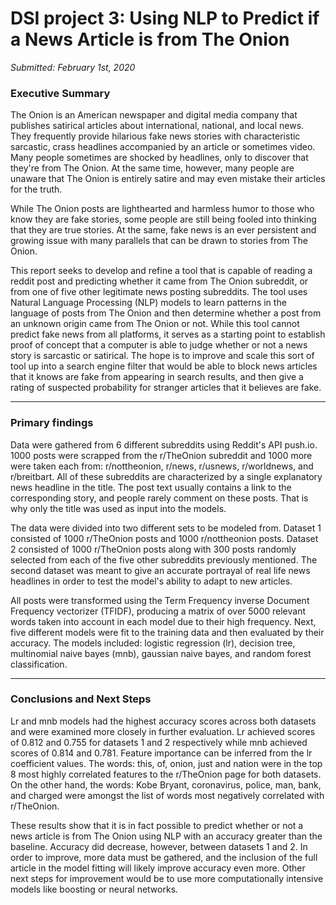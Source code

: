 # DSI project 3: Using NLP to Predict if a News Article is from The Onion

_Submitted: February 1st, 2020_

### Executive Summary

The Onion is an American newspaper and digital media company that publishes satirical articles about international, national, and local news. They frequently provide hilarious fake news stories with characteristic sarcastic, crass headlines accompanied by an article or sometimes video. Many people sometimes are shocked by headlines, only to discover that they're from The Onion. At the same time, however, many people are unaware that The Onion is entirely satire and may even mistake their articles for the truth. 

While The Onion posts are lighthearted and harmless humor to those who know they are fake stories, some people are still being fooled into thinking that they are true stories. At the same, fake news is an ever persistent and growing issue with many parallels that can be drawn to stories from The Onion.  

This report seeks to develop and refine a tool that is capable of reading a reddit post and predicting whether it came from The Onion subreddit, or from one of five other legitimate news posting subreddits. The tool uses Natural Language Processing (NLP) models to learn patterns in the language of posts from The Onion and then determine whether a post from an unknown origin came from The Onion or not. While this tool cannot predict fake news from all platforms, it serves as a starting point to establish proof of concept that a computer is able to judge whether or not a news story is sarcastic or satirical. The hope is to improve and scale this sort of tool up into a search engine filter that would be able to block news articles that it knows are fake from appearing in search results, and then give a rating of suspected probability for stranger articles that it believes are fake. 

---

### Primary findings

Data were gathered from 6 different subreddits using Reddit's API push.io. 1000 posts were scrapped from the r/TheOnion subreddit and 1000 more were taken each from: r/nottheonion, r/news, r/usnews, r/worldnews, and r/breitbart. All of these subreddits are characterized by a single explanatory news headline in the title. The post text usually contains a link to the corresponding story, and people rarely comment on these posts. That is why only the title was used as input into the models. 

The data were divided into two different sets to be modeled from. Dataset 1 consisted of 1000 r/TheOnion posts and 1000 r/nottheonion posts. Dataset 2 consisted of 1000 r/TheOnion posts along with 300 posts randomly selected from each of the five other subreddits previously mentioned. The second dataset was meant to give an accurate portrayal of real life news headlines in order to test the model's ability to adapt to new articles. 

All posts were transformed using the Term Frequency inverse Document Frequency vectorizer (TFIDF), producing a matrix of over 5000 relevant words taken into account in each model due to their high frequency. Next, five different models were fit to the training data and then evaluated by their accuracy. The models included: logistic regression (lr), decision tree, multinomial naive bayes (mnb), gaussian naive bayes, and random forest classification. 

---

### Conclusions and Next Steps

Lr and mnb models had the highest accuracy scores across both datasets and were examined more closely in further evaluation. Lr achieved scores of 0.812 and 0.755 for datasets 1 and 2 respectively while mnb achieved scores of 0.814 and 0.781. Feature importance can be inferred from the lr coefficient values. The words: this, of, onion, just and nation were in the top 8 most highly correlated features to the r/TheOnion page for both datasets. On the other hand, the words: Kobe Bryant, coronavirus, police, man, bank, and charged were amongst the list of words most negatively correlated with r/TheOnion. 

These results show that it is in fact possible to predict whether or not a news article is from The Onion using NLP with an accuracy greater than the baseline. Accuracy did decrease, however, between datasets 1 and 2. In order to improve, more data must be gathered, and the inclusion of the full article in the model fitting will likely improve accuracy even more. Other next steps for improvement would be to use more computationally intensive models like boosting or neural networks. 
